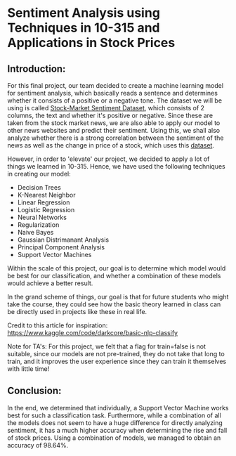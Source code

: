 # Sentiment Analysis using Techniques in 10-315 and Applications in Stock Prices

## Introduction:
For this final project, our team decided to create a machine learning model for sentiment analysis, which basically reads a sentence and determines whether it consists of a positive or a negative tone. The dataset we will be using is called [Stock-Market Sentiment Dataset](https://www.kaggle.com/datasets/yash612/stockmarket-sentiment-dataset), which consists of 2 columns, the text and whether it's positive or negative. Since these are taken from the stock market news, we are also able to apply our model to other news websites and predict their sentiment. Using this, we shall also analyze whether there is a strong correlation between the sentiment of the news as well as the change in price of a stock, which uses this [dataset](https://www.kaggle.com/datasets/BidecInnovations/stock-price-and-news-realted-to-it?select=AppleNewsStock.csv).

However, in order to 'elevate' our project, we decided to apply a lot of things we learned in 10-315. Hence, we have used the following techniques in creating our model:

- Decision Trees
- K-Nearest Neighbor
- Linear Regression
- Logistic Regression
- Neural Networks
- Regularization
- Naive Bayes
- Gaussian Distrimanant Analysis
- Principal Component Analysis
- Support Vector Machines

Within the scale of this project, our goal is to determine which model would be best for our classification, and whether a combination of these models would achieve a better result.

In the grand scheme of things, our goal is that for future students who might take the course, they could see how the basic theory learned in class can be directly used in projects like these in real life.

Credit to this article for inspiration: https://www.kaggle.com/code/darkcore/basic-nlp-classify

Note for TA's: For this project, we felt that a flag for train=false is not suitable, since our models are not pre-trained, they do not take that long to train, and it improves the user experience since they can train it themselves with little time! 
## Conclusion:
In the end, we determined that individually, a Support Vector Machine works best for such a classification task. Furthermore, while a combination of all the models does not seem to have a huge difference for directly analyzing sentiment, it has a much higher accuracy when determining the rise and fall of stock prices. Using a combination of models, we managed to obtain an accuracy of 98.64%.

